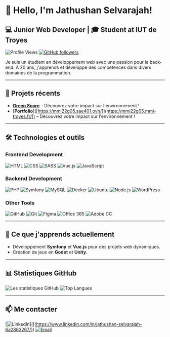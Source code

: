 # 👋 Hello, I'm Jathushan Selvarajah!

## 💻 Junior Web Developer | 🎓 Student at IUT de Troyes

![Profile Views](https://komarev.com/ghpvc/?username=jathushanselvarajah&color=brightgreen) 
[![GitHub followers](https://img.shields.io/github/followers/jathushanselvarajah?label=Followers&style=social)](https://github.com/jathushanselvarajah)

Je suis un étudiant en développement web avec une passion pour le back-end. À 20 ans, j'apprends et développe des compétences dans divers domaines de la programmation.

---

## 🚀 Projets récents

- [**Green Score**]([https://mmi22g05.sae401.ovh/]) – Découvrez votre impact sur l'environnement !
- [**Portfolio**]([https://mmi22g05.sae401.ovh/]](https://mmi22g05.mmi-troyes.fr/]) – Découvrez votre impact sur l'environnement !
  
---

## 🛠 Technologies et outils

### Frontend Development
![HTML](https://img.shields.io/badge/-HTML-E34F26?style=flat&logo=html5&logoColor=white) 
![CSS](https://img.shields.io/badge/-CSS-1572B6?style=flat&logo=css3&logoColor=white) 
![SASS](https://img.shields.io/badge/-SASS-CC6699?style=flat&logo=sass&logoColor=white) 
![Vue.js](https://img.shields.io/badge/-Vue.js-4FC08D?style=flat&logo=vue.js&logoColor=white) 
![JavaScript](https://img.shields.io/badge/-JavaScript-F7DF1E?style=flat&logo=javascript&logoColor=black)

### Backend Development
![PHP](https://img.shields.io/badge/-PHP-777BB4?style=flat&logo=php&logoColor=white) 
![Symfony](https://img.shields.io/badge/-Symfony-000000?style=flat&logo=symfony&logoColor=white)
![MySQL](https://img.shields.io/badge/-MySQL-4479A1?style=flat&logo=mysql&logoColor=white) 
![Docker](https://img.shields.io/badge/-Docker-2496ED?style=flat&logo=docker&logoColor=white) 
![Ubuntu](https://img.shields.io/badge/-Ubuntu-E95420?style=flat&logo=ubuntu&logoColor=white) 
![Node.js](https://img.shields.io/badge/-Node.js-339933?style=flat&logo=node.js&logoColor=white) 
![WordPress](https://img.shields.io/badge/-WordPress-21759B?style=flat&logo=wordpress&logoColor=white)

### Other Tools
![GitHub](https://img.shields.io/badge/-GitHub-181717?style=flat&logo=github&logoColor=white) 
![Git](https://img.shields.io/badge/-Git-F05032?style=flat&logo=git&logoColor=white) 
![Figma](https://img.shields.io/badge/-Figma-F24E1E?style=flat&logo=figma&logoColor=white) 
![Office 365](https://img.shields.io/badge/-Office%20365-0078D4?style=flat&logo=office-365&logoColor=white) 
![Adobe CC](https://img.shields.io/badge/-Adobe%20CC-FF61F6?style=flat&logo=adobe&logoColor=white)

---

## 🌱 Ce que j'apprends actuellement
- Développement **Symfony** et **Vue.js** pour des projets web dynamiques.
- Création de jeux en **Godot** et **Unity**.
  
---

## 📊 Statistiques GitHub
![Les statistiques GitHub](https://github-readme-stats.vercel.app/api?username=jathushanselvarajah&show_icons=true&theme=radical&count_private=true)
![Top Langues](https://github-readme-stats.vercel.app/api/top-langs/?username=jathushanselvarajah&layout=compact&theme=radical)

---

## 📫 Me contacter
[![LinkedIn](https://img.shields.io/badge/-LinkedIn-0A66C2?style=flat&logo=LinkedIn&logoColor=white)]([(https://www.linkedin.com/in/jathushan-selvarajah-6a2863267/])
[![Email](https://img.shields.io/badge/-Email-D14836?style=flat&logo=Gmail&logoColor=white)](mailto:jathushan.selvarajah@gmail.com)

